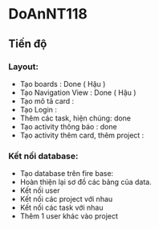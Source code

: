 # DoAnNT118

## Tiến độ 
### Layout: 
- Tạo boards : Done ( Hậu ) 
- Tạo Navigation View : Done ( Hậu ) 
- Tạo mô tả card : 
- Tạo Login :
- Thêm các task, hiện chúng: done
- Tạo activity thông báo : done 
- Tạo activity thêm card, thêm project :
### Kết nối database:
- Tạo database trên fire base:
- Hoàn thiện lại sơ đồ các bảng của data.
- Kết nối user
- Kết nối các project với nhau
- Kết nối các task với nhau
- Thêm 1 user khác vào project 

